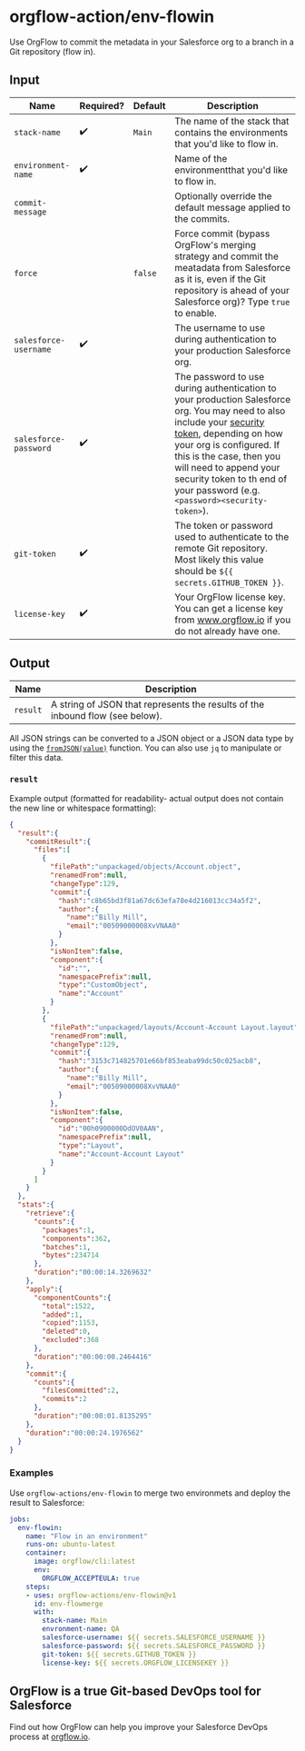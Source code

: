 # orgflow-action/env-flowin

Use OrgFlow to commit the metadata in your Salesforce org to a branch in a Git repository (flow in).

## Input

| Name | Required? | Default | Description |
| - | - | - | - |
| `stack-name` | ✔️ | `Main` |  The name of the stack that contains the environments that you'd like to flow in. |
| `environment-name` | ✔️ | |  Name of the environmentthat you'd like to flow in. |
| `commit-message` | | |  Optionally override the default message applied to the commits. |
| `force` | | `false` |  Force commit (bypass OrgFlow's merging strategy and commit the meatadata from Salesforce as it is, even if the Git repository is ahead of your Salesforce org)? Type `true` to enable. |
| `salesforce-username` | ✔️ | |  The username to use during authentication to your production Salesforce org. |
| `salesforce-password` | ✔️ | |  The password to use during authentication to your production Salesforce org. You may need to also include your [security token](https://help.salesforce.com/s/articleView?id=sf.user_security_token.htm&type=5), depending on how your org is configured. If this is the case, then you will need to append your security token to th end of your password (e.g. `<password><security-token>`). |
| `git-token` | ✔️ | |  The token or password used to authenticate to the remote Git repository. Most likely this value should be `${{ secrets.GITHUB_TOKEN }}`. |
| `license-key` | ✔️ | |  Your OrgFlow license key. You can get a license key from www.orgflow.io if you do not already have one. |

## Output

| Name | Description |
| - | - |
| `result` |  A string of JSON that represents the results of the inbound flow (see below). |

All JSON strings can be converted to a JSON object or a JSON data type by using the [`fromJSON(value)`](https://docs.github.com/en/actions/learn-github-actions/expressions#fromjson) function. You can also use `jq` to manipulate or filter this data.

### `result`

Example output (formatted for readability- actual output does not contain the new line or whitespace formatting):

```json
{
  "result":{
    "commitResult":{
      "files":[
        {
          "filePath":"unpackaged/objects/Account.object",
          "renamedFrom":null,
          "changeType":129,
          "commit":{
            "hash":"c8b65bd3f81a67dc63efa78e4d216013cc34a5f2",
            "author":{
              "name":"Billy Mill",
              "email":"00509000008XvVNAA0"
            }
          },
          "isNonItem":false,
          "component":{
            "id":"",
            "namespacePrefix":null,
            "type":"CustomObject",
            "name":"Account"
          }
        },
        {
          "filePath":"unpackaged/layouts/Account-Account Layout.layout",
          "renamedFrom":null,
          "changeType":129,
          "commit":{
            "hash":"3153c714825701e66bf853eaba99dc50c025acb8",
            "author":{
              "name":"Billy Mill",
              "email":"00509000008XvVNAA0"
            }
          },
          "isNonItem":false,
          "component":{
            "id":"00h0900000DdOV0AAN",
            "namespacePrefix":null,
            "type":"Layout",
            "name":"Account-Account Layout"
          }
        }
      ]
    }
  },
  "stats":{
    "retrieve":{
      "counts":{
        "packages":1,
        "components":362,
        "batches":1,
        "bytes":234714
      },
      "duration":"00:00:14.3269632"
    },
    "apply":{
      "componentCounts":{
        "total":1522,
        "added":1,
        "copied":1153,
        "deleted":0,
        "excluded":368
      },
      "duration":"00:00:00.2464416"
    },
    "commit":{
      "counts":{
        "filesCommitted":2,
        "commits":2
      },
      "duration":"00:00:01.8135295"
    },
    "duration":"00:00:24.1976562"
  }
}
```

### Examples


Use `orgflow-actions/env-flowin` to merge two environmets and deploy the result to Salesforce:

```yaml
jobs:
  env-flowin:
    name: "Flow in an environment"
    runs-on: ubuntu-latest    
    container: 
      image: orgflow/cli:latest
      env:
        ORGFLOW_ACCEPTEULA: true
    steps:
    - uses: orgflow-actions/env-flowin@v1
      id: env-flowmerge
      with:
        stack-name: Main
        envronment-name: QA
        salesforce-username: ${{ secrets.SALESFORCE_USERNAME }}
        salesforce-password: ${{ secrets.SALESFORCE_PASSWORD }}
        git-token: ${{ secrets.GITHUB_TOKEN }}
        license-key: ${{ secrets.ORGFLOW_LICENSEKEY }}
```

## OrgFlow is a true Git-based DevOps tool for Salesforce

Find out how OrgFlow can help you improve your Salesforce DevOps process at [orgflow.io](https://www.orgflow.io).
